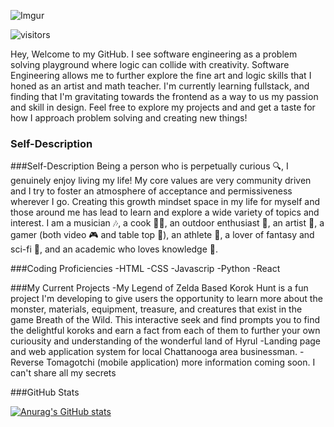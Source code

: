 ![Imgur](https://i.imgur.com/GlMG4FY.png)

![visitors](https://visitor-badge.glitch.me/badge?page_id=jzolly.jzolly&left_color=#4c6351&right_color=#d4d281)


Hey,
Welcome to my GitHub. I see software engineering as a problem solving playground where logic can collide with creativity. Software Engineering allows me to further explore the fine art and logic skills that I honed as an artist and math teacher. I'm currently learning fullstack, and finding that I'm gravitating towards the frontend as a way to us my passion and skill in design. Feel free to explore my projects and and get a taste for how I approach problem solving and creating new things!

### Self-Description


###Self-Description
Being a person who is perpetually curious 🔍, I genuinely enjoy living my life!  My core values are very community driven and I try to foster an atmosphere of acceptance and permissiveness wherever I go.  Creating this growth mindset space in my life for myself and those around me has lead to learn and explore a wide variety of topics and interest.  I am a musician 🎶, a cook 👩‍🍳, an outdoor enthusiast 🌳, an artist 🎨, a gamer (both video 🎮 and table top 🎲), an athlete 🥏, a lover of fantasy and sci-fi 📖, and an academic who loves knowledge 🧠.

###Coding Proficiencies
-HTML
-CSS
-Javascrip
-Python
-React

###My Current Projects
-My Legend of Zelda Based Korok Hunt is a fun project I'm developing to give users the opportunity to learn more about the monster, materials, equipment, treasure, and creatures that exist in the game Breath of the Wild.  This interactive seek and find prompts you to find the delightful koroks and earn a fact from each of them to further your own curiousity and understanding of the wonderful land of Hyrul
-Landing page and web application system for local Chattanooga area businessman.
-Reverse Tomagotchi (mobile application) more information coming soon. I can't share all my secrets

###GitHub Stats

[![Anurag's GitHub stats](https://github-readme-stats.vercel.app/api?username=jzolly)](https://github.com/anuraghazra/github-readme-stats)
<!---
jzolly/jzolly is a ✨ special ✨ repository because its `README.md` (this file) appears on your GitHub profile.
You can click the Preview link to take a look at your changes.
--->
